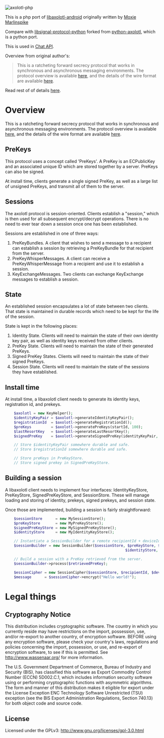 ![axolotl-php](http://cl.ly/image/0h3c171L190A/download/axolotlphp.png)

This is a php port of [libaxolotl-android](https://github.com/WhisperSystems/libaxolotl-android) originally written by [Moxie Marlinspike](https://github.com/moxie0)

Compare with
[libsignal-protocol-python](https://github.com/albert-chin/libsignal-protocol-python)
forked from 
[python-axolotl](https://github.com/tgalal/python-axolotl),
which is a python port.

This is used in [Chat API](https://github.com/WHAnonymous/Chat-API).

Overview from original author's:

 > This is a ratcheting forward secrecy protocol that works in synchronous and asynchronous messaging environments. The protocol overview is available [here](https://github.com/trevp/axolotl/wiki), and the details of the wire format are available [here](https://github.com/trevp/axolotl/wiki).
 
Read rest of of details [here](https://github.com/WhisperSystems/libaxolotl-android/blob/master/README.md).

# Overview

This is a ratcheting forward secrecy protocol that works in synchronous and asynchronous messaging 
environments.  The protocol overview is available [here](https://github.com/trevp/axolotl/wiki),
and the details of the wire format are available [here](https://github.com/WhisperSystems/TextSecure/wiki/ProtocolV2).

## PreKeys

This protocol uses a concept called 'PreKeys'.  A PreKey is an ECPublicKey and an associated unique 
ID which are stored together by a server.  PreKeys can also be signed.

At install time, clients generate a single signed PreKey, as well as a large list of unsigned
PreKeys, and transmit all of them to the server.

## Sessions

The axolotl protocol is session-oriented.  Clients establish a "session," which is then used for
all subsequent encrypt/decrypt operations.  There is no need to ever tear down a session once one
has been established.

Sessions are established in one of three ways:

1. PreKeyBundles. A client that wishes to send a message to a recipient can establish a session by
   retrieving a PreKeyBundle for that recipient from the server.
1. PreKeyWhisperMessages.  A client can receive a PreKeyWhisperMessage from a recipient and use it
   to establish a session.
1. KeyExchangeMessages.  Two clients can exchange KeyExchange messages to establish a session.

## State

An established session encapsulates a lot of state between two clients.  That state is maintained
in durable records which need to be kept for the life of the session.

State is kept in the following places:

1. Identity State.  Clients will need to maintain the state of their own identity key pair, as well
   as identity keys received from other clients.
1. PreKey State. Clients will need to maintain the state of their generated PreKeys.
1. Signed PreKey States. Clients will need to maintain the state of their signed PreKeys.
1. Session State.  Clients will need to maintain the state of the sessions they have established.


## Install time

At install time, a libaxolotl client needs to generate its identity keys, registration id, and
prekeys.
```php
    $axolotl = new KeyHelper();
    $identityKeyPair = $axolotl->generateIdentityKeyPair();
    $registrationId  = $axolotl->generateRegistrationId();
    $preKeys         = $axolotl->generatePreKeys(startId, 100);
    $lastResortKey   = $axolotl->generateLastResortKey();
    $signedPreKey    = $axolotl->generateSignedPreKey(identityKeyPair, 5);

    // Store $identityKeyPair somewhere durable and safe.
    // Store $registrationId somewhere durable and safe.

    // Store preKeys in PreKeyStore.
    // Store signed prekey in SignedPreKeyStore.
```

## Building a session

A libaxolotl client needs to implement four interfaces: IdentityKeyStore, PreKeyStore, 
SignedPreKeyStore, and SessionStore.  These will manage loading and storing of identity, 
prekeys, signed prekeys, and session state.

Once those are implemented, building a session is fairly straightforward:
```php
    $sessionStore      = new MySessionStore();
    $preKeyStore       = new MyPreKeyStore();
    $signedPreKeyStore = new MySignedPreKeyStore();
    $identityStore     = new MyIdentityKeyStore();

    // Instantiate a SessionBuilder for a remote recipientId + deviceId tuple.
    $sessionBuilder = new SessionBuilder($sessionStore, $preKeyStore, $signedPreKeyStore,
                                                       $identityStore, $recipientId, $deviceId);

    // Build a session with a PreKey retrieved from the server.
    $sessionBuilder->process($retrievedPreKey);

    $essionCipher = new SessionCipher($sessionStore, $recipientId, $deviceId);
    $message      = $sessionCipher->encrypt("Hello world!");
```

# Legal things
## Cryptography Notice

This distribution includes cryptographic software. The country in which you currently reside may have restrictions on the import, possession, use, and/or re-export to another country, of encryption software.
BEFORE using any encryption software, please check your country's laws, regulations and policies concerning the import, possession, or use, and re-export of encryption software, to see if this is permitted.
See <http://www.wassenaar.org/> for more information.

The U.S. Government Department of Commerce, Bureau of Industry and Security (BIS), has classified this software as Export Commodity Control Number (ECCN) 5D002.C.1, which includes information security software using or performing cryptographic functions with asymmetric algorithms.
The form and manner of this distribution makes it eligible for export under the License Exception ENC Technology Software Unrestricted (TSU) exception (see the BIS Export Administration Regulations, Section 740.13) for both object code and source code.

## License

Licensed under the GPLv3: http://www.gnu.org/licenses/gpl-3.0.html


